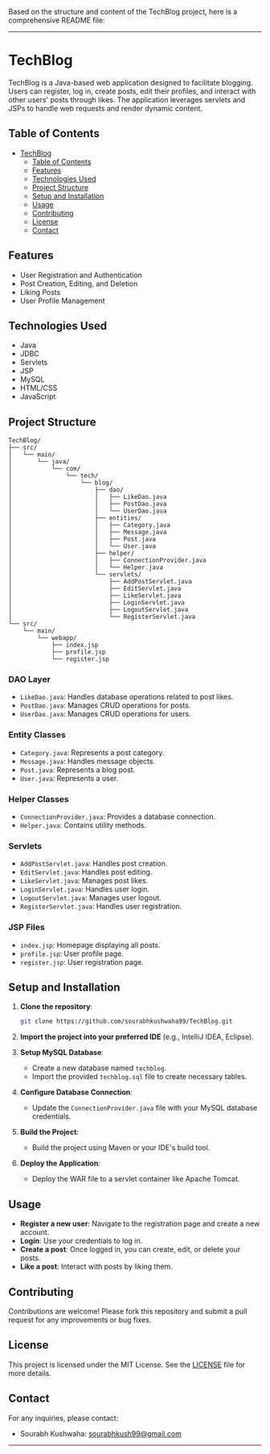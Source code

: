 Based on the structure and content of the TechBlog project, here is a comprehensive README file:

---

# TechBlog

TechBlog is a Java-based web application designed to facilitate blogging. Users can register, log in, create posts, edit their profiles, and interact with other users' posts through likes. The application leverages servlets and JSPs to handle web requests and render dynamic content.

## Table of Contents

- [TechBlog](#techblog)
  - [Table of Contents](#table-of-contents)
  - [Features](#features)
  - [Technologies Used](#technologies-used)
  - [Project Structure](#project-structure)
  - [Setup and Installation](#setup-and-installation)
  - [Usage](#usage)
  - [Contributing](#contributing)
  - [License](#license)
  - [Contact](#contact)

## Features

- User Registration and Authentication
- Post Creation, Editing, and Deletion
- Liking Posts
- User Profile Management

## Technologies Used

- Java
- JDBC
- Servlets
- JSP
- MySQL
- HTML/CSS
- JavaScript

## Project Structure

```plaintext
TechBlog/
├── src/
│   └── main/
│       └── java/
│           └── com/
│               └── tech/
│                   └── blog/
│                       ├── dao/
│                       │   ├── LikeDao.java
│                       │   ├── PostDao.java
│                       │   └── UserDao.java
│                       ├── entities/
│                       │   ├── Category.java
│                       │   ├── Message.java
│                       │   ├── Post.java
│                       │   └── User.java
│                       ├── helper/
│                       │   ├── ConnectionProvider.java
│                       │   └── Helper.java
│                       └── servlets/
│                           ├── AddPostServlet.java
│                           ├── EditServlet.java
│                           ├── LikeServlet.java
│                           ├── LoginServlet.java
│                           ├── LogoutServlet.java
│                           └── RegisterServlet.java
└── src/
    └── main/
        └── webapp/
            ├── index.jsp
            ├── profile.jsp
            └── register.jsp
```

### DAO Layer

- `LikeDao.java`: Handles database operations related to post likes.
- `PostDao.java`: Manages CRUD operations for posts.
- `UserDao.java`: Manages CRUD operations for users.

### Entity Classes

- `Category.java`: Represents a post category.
- `Message.java`: Handles message objects.
- `Post.java`: Represents a blog post.
- `User.java`: Represents a user.

### Helper Classes

- `ConnectionProvider.java`: Provides a database connection.
- `Helper.java`: Contains utility methods.

### Servlets

- `AddPostServlet.java`: Handles post creation.
- `EditServlet.java`: Handles post editing.
- `LikeServlet.java`: Manages post likes.
- `LoginServlet.java`: Handles user login.
- `LogoutServlet.java`: Manages user logout.
- `RegisterServlet.java`: Handles user registration.

### JSP Files

- `index.jsp`: Homepage displaying all posts.
- `profile.jsp`: User profile page.
- `register.jsp`: User registration page.

## Setup and Installation

1. **Clone the repository**:
   ```sh
   git clone https://github.com/sourabhkushwaha99/TechBlog.git
   ```

2. **Import the project into your preferred IDE** (e.g., IntelliJ IDEA, Eclipse).

3. **Setup MySQL Database**:
   - Create a new database named `techblog`.
   - Import the provided `techblog.sql` file to create necessary tables.

4. **Configure Database Connection**:
   - Update the `ConnectionProvider.java` file with your MySQL database credentials.

5. **Build the Project**:
   - Build the project using Maven or your IDE's build tool.

6. **Deploy the Application**:
   - Deploy the WAR file to a servlet container like Apache Tomcat.

## Usage

- **Register a new user**: Navigate to the registration page and create a new account.
- **Login**: Use your credentials to log in.
- **Create a post**: Once logged in, you can create, edit, or delete your posts.
- **Like a post**: Interact with posts by liking them.

## Contributing

Contributions are welcome! Please fork this repository and submit a pull request for any improvements or bug fixes.

## License

This project is licensed under the MIT License. See the [LICENSE](LICENSE) file for more details.

## Contact

For any inquiries, please contact:
- Sourabh Kushwaha: [sourabhkush99@gmail.com](mailto:sourabhkush99@gmail.com)

---


